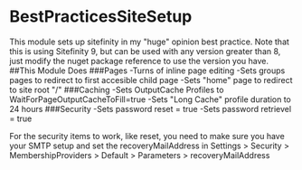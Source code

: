 # BestPracticesSiteSetup
This module sets up sitefinity in my "huge" opinion best practice. Note that this is using Sitefinity 9, but can be used with any version greater than 8, just modify the nuget package reference to use the version you have.
##This Module Does
###Pages
-Turns of inline page editing
-Sets groups pages to redirect to first accesible child page
-Sets "home" page to redirect to site root "/" 
###Caching
-Sets OutputCache Profiles to WaitForPageOutputCacheToFill=true
-Sets "Long Cache" profile duration to 24 hours 
###Security
-Sets password reset = true
-Sets password retrievel = true

For the security items to work, like reset, you need to make sure you have your SMTP setup and set the recoveryMailAddress in Settings > Security > MembershipProviders > Default > Parameters > recoveryMailAddress
